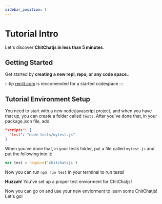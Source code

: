 ```yaml
---
sidebar_position: 1
---
```


# Tutorial Intro

Let's discover **ChitChatjs in less than 5 minutes**.

## Getting Started

Get started by **creating a new repl, repo, or any code space.**.

:::tip
[replit.com](https://replit.com) is reccomended for a started codespace
:::

## Tutorial Environment Setup

You need to start with a new node/javascript project, and when you have that up, you can create a folder called `tests`. After you've done that, in your package.json file, add

``` json 
"scripts": {
  "test": "node tests/mytest.js"
}
```

When you've done that, in your tests folder, put a file called `mytest.js` and put the following into it: 
``` javascript
var test = require('chitchatsjs')
```
Now you can run `npm run test` in your terminal to run tests!

**Huzzah**! You've set up a proper test enviorment for ChitChatjs! 

Now you can go on and use your new enviorment to learn some ChitChatjs! Let's go!
